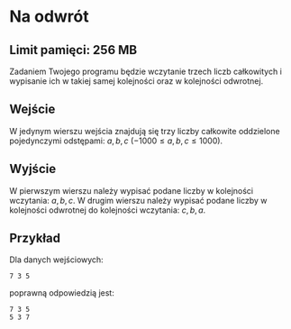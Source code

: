 # Na odwrót

## Limit pamięci: 256 MB
Zadaniem Twojego programu będzie wczytanie trzech liczb całkowitych i wypisanie ich w takiej samej kolejności oraz w kolejności odwrotnej.

## Wejście
W jedynym wierszu wejścia znajdują się trzy liczby całkowite oddzielone pojedynczymi odstępami: $a, b, c$ $(-1000 \leq a, b, c \leq 1000)$.

## Wyjście
W pierwszym wierszu należy wypisać podane liczby w kolejności wczytania: $a, b, c$. W drugim wierszu należy wypisać podane liczby w kolejności odwrotnej do kolejności wczytania: $c, b, a$.

## Przykład
Dla danych wejściowych:
```
7 3 5
```

poprawną odpowiedzią jest:

```
7 3 5
5 3 7
```